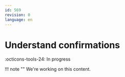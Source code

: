 ```yaml
---
id: 569
revision: 0
language: en
---
```


# Understand confirmations

:octicons-tools-24: In progress

!!! note ""
We're working on this content.
